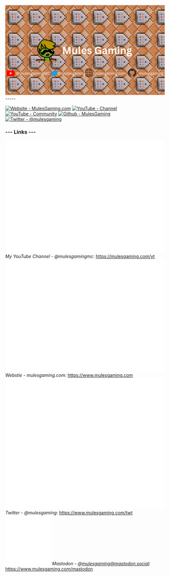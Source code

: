 <img src="/My Youtube Banner.png">
-----

[![Website - MulesGaming.com](https://img.shields.io/badge/Website-MulesGaming.com-2ea44f)](https://www.mulesgaming.com)
[![YouTube - Channel](https://img.shields.io/badge/YouTube-Channel-CC0000?logo=youtube)](https://www.mulesgaming.com/yt)
[![YouTube - Community](https://img.shields.io/badge/YouTube-Community-CC0000?logo=youtube)](https://www.mulesgaming.com/community)
[![Github - MulesGaming](https://img.shields.io/badge/Github-MulesGaming-383734?logo=github)](https://github.com/MulesGaming)
[![Twitter - @mulesgaming](https://img.shields.io/badge/Twitter-%40mulesgaming-yellow?logo=twitter)](https://twitter.com/mulesgaming)

### --- Links ---  
<img src="/img/yt_icon_mono_dark.png">*My YouTube Channel - @mulesgamingmc*: https://mulesgaming.com/yt  
<img src="/img/yt_icon_mono_dark.png">*Webstie - mulesgaming.com:* https://www.mulesgaming.com  
<img src="/img/twitter_logo.png">*Twitter - @mulesgaming:* https://www.mulesgaming.com/twt   
<img src="/img/mastodon_logo.svg">*Mastodon - @mulesgaming@mastodon.social:* https://www.mulesgaming.com/mastodon

<!---
MulesGaming/MulesGaming is a unique repository because its `README.md` (this file) appears on your GitHub profile.
--->
